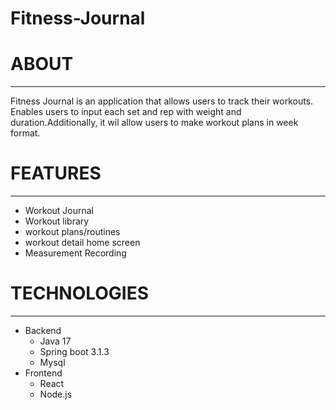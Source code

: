 # Fitness-Journal

# ABOUT
----
Fitness Journal is an application that allows users to track their workouts.
Enables users to input each set and rep with weight and duration.Additionally,
it wil allow users to make workout plans in week format.

# FEATURES
---
- Workout Journal
- Workout library
- workout plans/routines
- workout detail home screen
- Measurement Recording 

# TECHNOLOGIES
---
- Backend
  - Java 17   
  - Spring boot 3.1.3
  - Mysql
- Frontend
  - React
  - Node.js